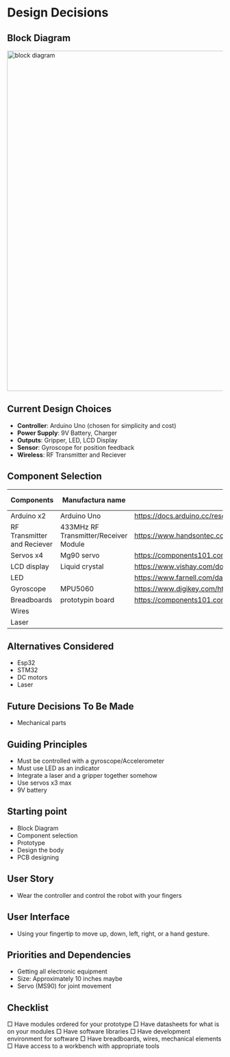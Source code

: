 # Design Decisions

## Block Diagram
<img width="835" height="794" alt="block diagram" src="https://github.com/user-attachments/assets/d2a40835-49a0-48e3-a900-833b4614970d" />


## Current Design Choices
- **Controller**: Arduino Uno (chosen for simplicity and cost)
- **Power Supply**: 9V Battery, Charger
- **Outputs**: Gripper, LED, LCD Display
- **Sensor**: Gyroscope for position feedback
- **Wireless**: RF Transmitter and Reciever

## Component Selection
| Components | Manufactura name | datasheet | Software Libraries |
|------------|------------------|-----------|--------------------|
| Arduino x2 | Arduino Uno      | https://docs.arduino.cc/resources/datasheets/A000066-datasheet.pdf| |
| RF Transmitter and Reciever | 433MHz RF Transmitter/Receiver Module  | https://www.handsontec.com/dataspecs/module/433MHz-RF-Mod-2.pdf  | virtualWire.h, RadioHead.h, RH_ASK.h|
|Servos x4   |Mg90 servo      |https://components101.com/motors/mg90s-metal-gear-servo-motor|Servo.h|
|LCD display | Liquid crystal | https://www.vishay.com/docs/37484/lcd016n002bcfhet.pdf |wire.h |
|LED | | https://www.farnell.com/datasheets/1498852.pdf | | NA|
|Gyroscope | MPU5060 | https://www.digikey.com/htmldatasheets/production/1732757/0/0/1/sen-11028.pdf | |
|Breadboards| prototypin board| https://components101.com/sites/default/files/component_datasheet/Breadboard%20Datasheet.pdf | NA|
|Wires | | |
|Laser| | |

## Alternatives Considered
- Esp32
- STM32
- DC motors
- Laser

## Future Decisions To Be Made
- Mechanical parts

## Guiding Principles
- Must be controlled with a gyroscope/Accelerometer
- Must use LED as an indicator
- Integrate a laser and a gripper together somehow
- Use servos x3 max
- 9V battery

## Starting point
- Block Diagram
- Component selection
- Prototype
- Design the body
- PCB designing

## User Story
- Wear the controller and control the robot with your fingers

## User Interface
- Using your fingertip to move up, down, left, right, or a hand gesture.

## Priorities and Dependencies
- Getting all electronic equipment
- Size: Approximately 10 inches maybe
- Servo (MS90) for joint movement


## Checklist
□ Have modules ordered for your prototype
□ Have datasheets for what is on your modules
□ Have software libraries
□ Have development environment for software
□ Have breadboards, wires, mechanical elements
□ Have access to a workbench with appropriate tools
